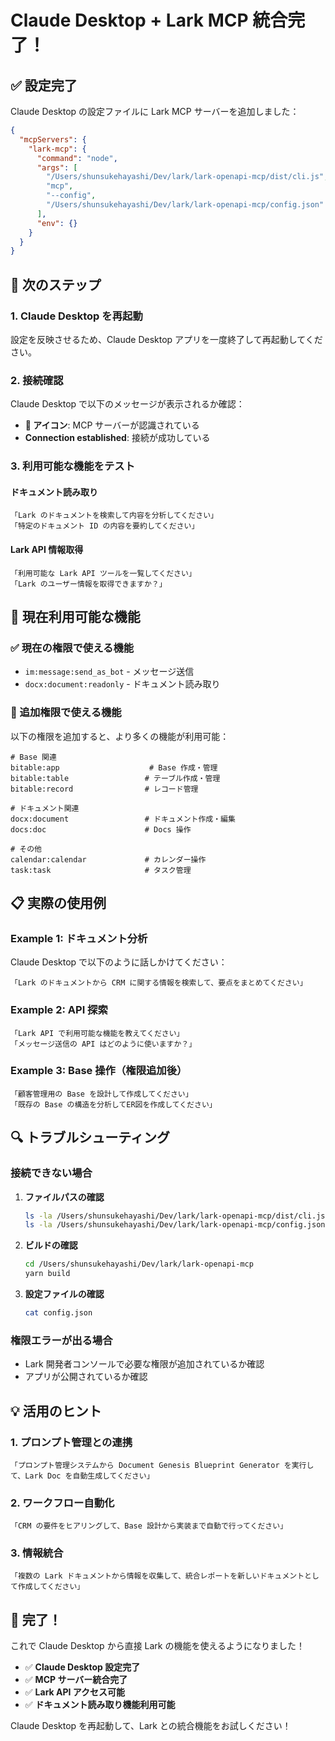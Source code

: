 # Claude Desktop + Lark MCP 統合完了！

## ✅ **設定完了**

Claude Desktop の設定ファイルに Lark MCP サーバーを追加しました：

```json
{
  "mcpServers": {
    "lark-mcp": {
      "command": "node",
      "args": [
        "/Users/shunsukehayashi/Dev/lark/lark-openapi-mcp/dist/cli.js",
        "mcp",
        "--config",
        "/Users/shunsukehayashi/Dev/lark/lark-openapi-mcp/config.json"
      ],
      "env": {}
    }
  }
}
```

## 🚀 **次のステップ**

### **1. Claude Desktop を再起動**
設定を反映させるため、Claude Desktop アプリを一度終了して再起動してください。

### **2. 接続確認**
Claude Desktop で以下のメッセージが表示されるか確認：
- **🔧 アイコン**: MCP サーバーが認識されている
- **Connection established**: 接続が成功している

### **3. 利用可能な機能をテスト**

#### **ドキュメント読み取り**
```
「Lark のドキュメントを検索して内容を分析してください」
「特定のドキュメント ID の内容を要約してください」
```

#### **Lark API 情報取得**
```
「利用可能な Lark API ツールを一覧してください」
「Lark のユーザー情報を取得できますか？」
```

## 🎯 **現在利用可能な機能**

### **✅ 現在の権限で使える機能**
- `im:message:send_as_bot` - メッセージ送信
- `docx:document:readonly` - ドキュメント読み取り

### **🔧 追加権限で使える機能**
以下の権限を追加すると、より多くの機能が利用可能：

```
# Base 関連
bitable:app                    # Base 作成・管理
bitable:table                 # テーブル作成・管理
bitable:record                # レコード管理

# ドキュメント関連
docx:document                 # ドキュメント作成・編集
docs:doc                      # Docs 操作

# その他
calendar:calendar             # カレンダー操作
task:task                     # タスク管理
```

## 📋 **実際の使用例**

### **Example 1: ドキュメント分析**
Claude Desktop で以下のように話しかけてください：

```
「Lark のドキュメントから CRM に関する情報を検索して、要点をまとめてください」
```

### **Example 2: API 探索**
```
「Lark API で利用可能な機能を教えてください」
「メッセージ送信の API はどのように使いますか？」
```

### **Example 3: Base 操作（権限追加後）**
```
「顧客管理用の Base を設計して作成してください」
「既存の Base の構造を分析してER図を作成してください」
```

## 🔍 **トラブルシューティング**

### **接続できない場合**
1. **ファイルパスの確認**
   ```bash
   ls -la /Users/shunsukehayashi/Dev/lark/lark-openapi-mcp/dist/cli.js
   ls -la /Users/shunsukehayashi/Dev/lark/lark-openapi-mcp/config.json
   ```

2. **ビルドの確認**
   ```bash
   cd /Users/shunsukehayashi/Dev/lark/lark-openapi-mcp
   yarn build
   ```

3. **設定ファイルの確認**
   ```bash
   cat config.json
   ```

### **権限エラーが出る場合**
- Lark 開発者コンソールで必要な権限が追加されているか確認
- アプリが公開されているか確認

## 💡 **活用のヒント**

### **1. プロンプト管理との連携**
```
「プロンプト管理システムから Document Genesis Blueprint Generator を実行して、Lark Doc を自動生成してください」
```

### **2. ワークフロー自動化**
```
「CRM の要件をヒアリングして、Base 設計から実装まで自動で行ってください」
```

### **3. 情報統合**
```
「複数の Lark ドキュメントから情報を収集して、統合レポートを新しいドキュメントとして作成してください」
```

## 🎉 **完了！**

これで Claude Desktop から直接 Lark の機能を使えるようになりました！

- ✅ **Claude Desktop 設定完了**
- ✅ **MCP サーバー統合完了** 
- ✅ **Lark API アクセス可能**
- ✅ **ドキュメント読み取り機能利用可能**

Claude Desktop を再起動して、Lark との統合機能をお試しください！